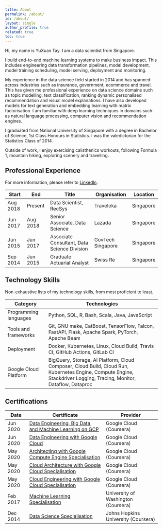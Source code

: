 ```yaml
---
title: About
permalink: /about/
id: /about/
layout: single
author_profile: true
related: true
toc: true
---
```


Hi, my name is YuXuan Tay.
I am a data scientist from Singapore.

I build end-to-end machine learning systems to make business impact.
This includes engineering data transformation pipelines, model development,
model training scheduling, model serving, deployment and monitoring.

My experience in the data science field started in 2014
and has spanned across industries
such as insurance, government, ecommerce and travel.
This has given me professional experience on data science domains
such as topic modelling, text classification, ranking
dynamic personalised recommendation and visual model explanations.
I have also developed models for text generation
and embedding learning with matrix factorisation.
I am familiar with deep learning techniques in domains
such as natural language processing, computer vision
and recommendation engines.

I graduated from National University of Singapore with a degree in
Bachelor of Science, 1st Class Honours in Statistics.
I was the valedictorian for the Statistics Class of 2014.

Outside of work, I enjoy exercising calisthenics workouts, following Formula 1,
mountain hiking, exploring scenery and travelling.

## Professional Experience

For more information, please refer to [LinkedIn][linkedin].

| Start    | End      | Title                                       | Organisation      | Location  |
| -------- | -------- | ------------------------------------------- | ----------------- | --------- |
| Aug 2018 | Present  | Data Scientist, RecSys                      | Traveloka         | Singapore |
| Jun 2017 | Aug 2018 | Senior Associate, Data Science              | Lazada            | Singapore |
| Jun 2015 | Jun 2017 | Associate Consultant, Data Science Division | GovTech Singapore | Singapore |
| Sep 2014 | Jun 2015 | Graduate Actuarial Analyst                  | Swiss Re          | Singapore |

## Technology Skills

Non-exhaustive lists of my technology skills, from most proficient to least.

| Category              | Technologies                                                                                                                                                         |
| --------------------- | -------------------------------------------------------------------------------------------------------------------------------------------------------------------- |
| Programming languages | Python, SQL, R, Bash, Scala, Java, JavaScript                                                                                                                        |
| Tools and frameworks  | Git, GNU make, CatBoost, TensorFlow, Falcon, FastAPI, Flask, Apache Spark, PyTorch, Apache Beam                                                                      |
| Deployment            | Docker, Kubernetes, Linux, Cloud Build, Travis CI, GitHub Actions, GitLab CI                                                                                         |
| Google Cloud Platform | BigQuery, Storage, AI Platform, Cloud Composer, Cloud Build, Cloud Run, Kubernetes Engine, Compute Engine, Stackdriver Logging, Tracing, Monitor, Dataflow, Dataproc |

## Certifications

| Date     | Certificate                                                             | Provider                            |
| -------- | ----------------------------------------------------------------------- | ----------------------------------- |
| Jun 2020 | [Data Engineering, Big Data, and Machine Learning on GCP][debdml-gcp]   | Google Cloud (Coursera)             |
| Jun 2020 | [Data Engineering with Google Cloud][de-gcp]                            | Google Cloud (Coursera)             |
| May 2020 | [Architecting with Google Compute Engine Specialisation][architect-gce] | Google Cloud (Coursera)             |
| May 2020 | [Cloud Architecture with Google Cloud Specialisation][architect-gcp]    | Google Cloud (Coursera)             |
| May 2020 | [Cloud Engineering with Google Cloud Specialisation][engineer-gcp]      | Google Cloud (Coursera)             |
| Feb 2017 | [Machine Learning Specialisation][ml-uwash]                             | University of Washington (Coursera) |
| Dec 2014 | [Data Science Specialisation][ds-jhu]                                   | Johns Hopkins University (Coursera) |

[linkedin]: https://linkedin.com/in/yxtay/
[debdml-gcp]: https://www.coursera.org/account/accomplishments/specialization/8C6HRLEGU7UP
[de-gcp]: https://www.coursera.org/account/accomplishments/professional-cert/YALL6NL6Z3Q3
[architect-gce]: https://www.coursera.org/account/accomplishments/specialization/SFEPZZJTKHZN
[architect-gcp]: https://www.coursera.org/account/accomplishments/professional-cert/WQ3YHDAUPLNR
[engineer-gcp]: https://www.coursera.org/account/accomplishments/professional-cert/3YWGSEP6SLR5
[ml-uwash]: https://www.coursera.org/account/accomplishments/specialization/A5XP8XBL4LLH
[ds-jhu]: https://www.coursera.org/account/accomplishments/specialization/7RcZBonkEe
